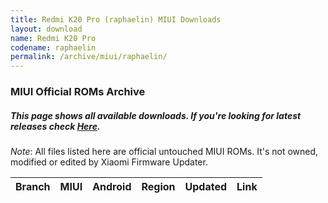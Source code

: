 ```yaml
---
title: Redmi K20 Pro (raphaelin) MIUI Downloads
layout: download
name: Redmi K20 Pro
codename: raphaelin
permalink: /archive/miui/raphaelin/
---
```

### MIUI Official ROMs Archive
##### This page shows all available downloads. If you're looking for latest releases check [Here](/miui/raphaelin/).
*Note*: All files listed here are official untouched MIUI ROMs. It's not owned, modified or edited by Xiaomi Firmware Updater.

<div class="table-responsive-md" id="table-wrapper">
<table id="miui" class="compact table table-striped table-hover table-sm">
    <thead class="thead-dark">
        <tr>
            <th>Branch</th>
            <th>MIUI</th>
            <th>Android</th>
            <th>Region</th>
            <th>Updated</th>
            <th>Link</th>
        </tr>
    </thead>
    <script>loadMiuiArchive('raphaelin')</script>
</table>
</div>


